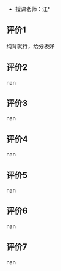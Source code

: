 - 授课老师：江* 

## 评价1

纯背就行，给分极好
## 评价2

nan
## 评价3

nan
## 评价4

nan
## 评价5

nan
## 评价6

nan
## 评价7

nan

